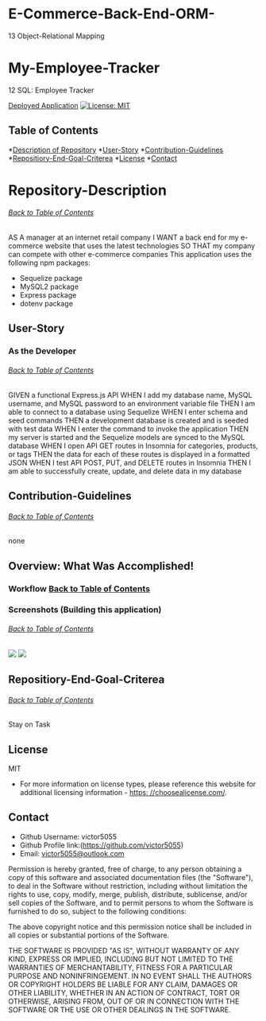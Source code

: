 # E-Commerce-Back-End-ORM-
13 Object-Relational Mapping
# My-Employee-Tracker
12 SQL: Employee Tracker

[Deployed Application]()
 [![License: MIT](https://img.shields.io/badge/License-MIT-yellow.svg)](https://opensource.org/licenses/MIT)


## Table of Contents
*[Description of Repository](#Repository-Description)
*[User-Story](#User-Story)
*[Contribution-Guidelines](#Contribution-Guidelines)
*[Repositiory-End-Goal-Criterea](#Repositiory-End-Goal-Criterea)
*[License](#License)
*[Contact](#Contact)

# Repository-Description
###### [Back to Table of Contents](#Table-of-Contents)
AS A manager at an internet retail company
I WANT a back end for my e-commerce website that uses the latest technologies
SO THAT my company can compete with other e-commerce companies
 This application uses the following npm packages:

* Sequelize package
* MySQL2 package
* Express package 
* dotenv package


## User-Story
### As the Developer
###### [Back to Table of Contents](#Table-of-Contents)
GIVEN a functional Express.js API
WHEN I add my database name, MySQL username, and MySQL password to an environment variable file
THEN I am able to connect to a database using Sequelize
WHEN I enter schema and seed commands
THEN a development database is created and is seeded with test data
WHEN I enter the command to invoke the application
THEN my server is started and the Sequelize models are synced to the MySQL database
WHEN I open API GET routes in Insomnia for categories, products, or tags
THEN the data for each of these routes is displayed in a formatted JSON
WHEN I test API POST, PUT, and DELETE routes in Insomnia
THEN I am able to successfully create, update, and delete data in my database

  ## Contribution-Guidelines
###### [Back to Table of Contents](#Table-of-Contents)
none

## Overview: What Was Accomplished!
### Workflow [Back to Table of Contents](#Table-of-Contents)



### Screenshots (Building this application)
###### [Back to Table of Contents](#Table-of-Contents)
![](./)
![](./)

## Repositiory-End-Goal-Criterea
###### [Back to Table of Contents](#Table-of-Contents)
Stay on Task

## License
MIT
* For more information on license types, please reference this website
for additional licensing information - [https: //choosealicense.com/](https://choosealicense.com/).


## Contact
* Github Username: victor5055
* Github Profile link:(https://github.com/victor5055)
* Email: victor5055@outlook.com

Permission is hereby granted, free of charge, to any person obtaining a copy of this software and associated documentation files (the "Software"), to deal in the Software without restriction, including without limitation the rights to use, copy, modify, merge, publish, distribute, sublicense, and/or sell copies of the Software, and to permit persons to whom the Software is furnished to do so, subject to the following conditions:

The above copyright notice and this permission notice shall be included in all copies or substantial portions of the Software.

THE SOFTWARE IS PROVIDED "AS IS", WITHOUT WARRANTY OF ANY KIND, EXPRESS OR IMPLIED, INCLUDING BUT NOT LIMITED TO THE WARRANTIES OF MERCHANTABILITY, FITNESS FOR A PARTICULAR PURPOSE AND NONINFRINGEMENT. IN NO EVENT SHALL THE AUTHORS OR COPYRIGHT HOLDERS BE LIABLE FOR ANY CLAIM, DAMAGES OR OTHER LIABILITY, WHETHER IN AN ACTION OF CONTRACT, TORT OR OTHERWISE, ARISING FROM, OUT OF OR IN CONNECTION WITH THE SOFTWARE OR THE USE OR OTHER DEALINGS IN THE SOFTWARE.

